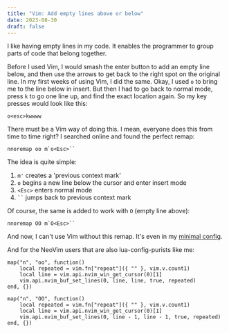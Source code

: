 ```yaml
---
title: "Vim: Add empty lines above or below"
date: 2023-08-30
draft: false
---
```


I like having empty lines in my code. It enables the programmer to group parts
of code that belong together.

Before I used Vim, I would smash the enter button to add an empty line below,
and then use the arrows to get back to the right spot on the original line. In
my first weeks of using Vim, I did the same. Okay, I used `o` to bring me to
the line below in insert. But then I had to go back to normal mode, press `k`
to go one line up, and find the exact location again. So my key presses would
look like this:

```
o<esc>kwwww
```

There must be a Vim way of doing this. I mean, everyone does this from time to
time right? I searched online and found the perfect remap:

```
nnoremap oo m`o<Esc>``
```

The idea is quite simple:
1. `m'` creates a 'previous context mark'
2. `o` begins a new line below the cursor and enter insert mode
3. `<Esc>` enters normal mode
4. ` `` ` jumps back to previous context mark

Of course, the same is added to work with `O` (empty line above):

```
nnoremap OO m`O<Esc>``
```

And now, I can't use Vim without this remap. It's even in my [minimal
config](https://gist.github.com/yochem/69babc7f634d0ee4bfbeca771e3f9366#file-comfy-vim-L22-L23
"GitHub Gist with my minimal Vim configuration").

And for the NeoVim users that are also lua-config-purists like me:
```
map("n", "oo", function()
	local repeated = vim.fn["repeat"]({ "" }, vim.v.count1)
	local line = vim.api.nvim_win_get_cursor(0)[1]
	vim.api.nvim_buf_set_lines(0, line, line, true, repeated)
end, {})

map("n", "OO", function()
	local repeated = vim.fn["repeat"]({ "" }, vim.v.count1)
	local line = vim.api.nvim_win_get_cursor(0)[1]
	vim.api.nvim_buf_set_lines(0, line - 1, line - 1, true, repeated)
end, {})
```
